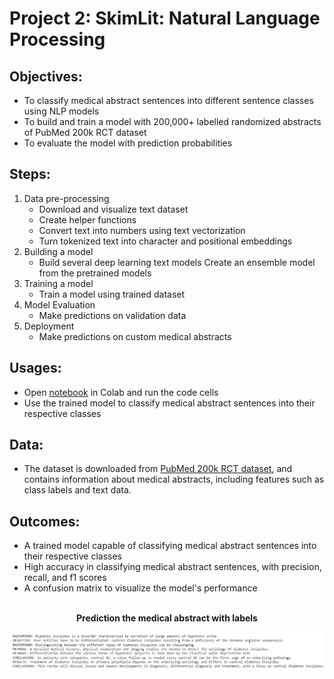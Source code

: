 # Project 2: SkimLit: Natural Language Processing

## Objectives:
- To classify medical abstract sentences into different sentence classes using NLP models
- To build and train a model with 200,000+ labelled randomized abstracts of PubMed 200k RCT dataset
- To evaluate the model with prediction probabilities

## Steps:
1. Data pre-processing
    - Download and visualize text dataset
    - Create helper functions
    - Convert text into numbers using text vectorization
    - Turn tokenized text into character and positional embeddings
2. Building a model
    - Build several deep learning text models
    Create an ensemble model from the pretrained models
3. Training a model
   - Train a model using trained dataset
4. Model Evaluation
   - Make predictions on validation data
5. Deployment
   - Make predictions on custom medical abstracts

## Usages:
- Open [notebook](https://colab.research.google.com/github/OCR-tech/project-DataScience/blob/main/2_SkimLit_Natural_Language_Processing/notebook.ipynb) in Colab and run the code cells
- Use the trained model to classify medical abstract sentences into their respective classes

## Data:
- The dataset is downloaded from [PubMed 200k RCT dataset](https://github.com/Franck-Dernoncourt/pubmed-rct), and contains information about medical abstracts, including features such as class labels and text data.

## Outcomes:
- A trained model capable of classifying medical abstract sentences into their respective classes
- High accuracy in classifying medical abstract sentences, with precision, recall, and f1 scores
- A confusion matrix to visualize the model's performance
<br><br>

<p align="center"><b>Prediction the medical abstract with labels</b></p>
<div align="center">
  <img src="https://github.com/OCR-tech/OCR-tech/blob/main/docs/img/project_ml2a.png"/>
</div>
<!-- ![Alt text](https://github.com/OCR-tech/OCR-tech/blob/main/docs/img/project_ml2a.png) -->
<br>